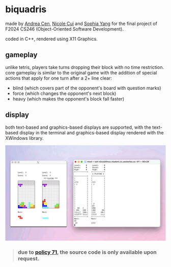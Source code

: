 # biquadris
made by [Andrea Cen](https://github.com/an9rya), [Nicole Cui](https://github.com/nisu75) and [Sophia Yang](https://github.com/spiayang) for the final project of F2024 CS246 (Object-Oriented Software Development).

coded in C++, rendered using X11 Graphics.

## gameplay
unlike tetris, players take turns dropping their block with no time restriction. core gameplay is similar to the original game with the addition of special actions that apply for one turn after a 2+ line clear: 
- blind (which covers part of the opponent's board with question marks)
- force (which changes the opponent's next block)
- heavy (which makes the opponent's block fall faster)

## display
both text-based and graphics-based displays are supported, with the text-based display in the terminal and graphics-based display rendered with the XWindows library. 

<picture>
  <img alt="biquadris demo" src="/images/display.png" width="1000">
</picture>

> ### due to [policy 71](https://uwaterloo.ca/secretariat/policies-procedures-guidelines/policy-71), the source code is only available upon request.
